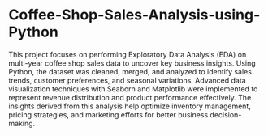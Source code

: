 # Coffee-Shop-Sales-Analysis-using-Python
This project focuses on performing Exploratory Data Analysis (EDA) on multi-year coffee shop sales data to uncover key business insights. Using Python, the dataset was cleaned, merged, and analyzed to identify sales trends, customer preferences, and seasonal variations. Advanced data visualization techniques with Seaborn and Matplotlib were implemented to represent revenue distribution and product performance effectively. The insights derived from this analysis help optimize inventory management, pricing strategies, and marketing efforts for better business decision-making.
